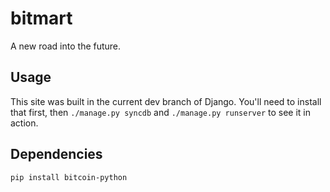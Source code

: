 bitmart
=======

A new road into the future.


Usage
-----

This site was built in the current dev branch of Django. You'll need to install that first, then
`./manage.py syncdb` and `./manage.py runserver` to see it in action.

Dependencies
------------

    pip install bitcoin-python
